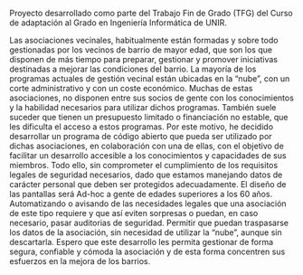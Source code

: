 Proyecto desarrollado como parte del Trabajo Fin de Grado (TFG) del Curso de adaptación al Grado en Ingeniería Informática de UNIR.

Las asociaciones vecinales, habitualmente están formadas y sobre todo gestionadas por los vecinos de barrio de mayor edad, que son los que disponen de más tiempo para preparar, gestionar y promover iniciativas destinadas a mejorar las condiciones del barrio.
La mayoría de los programas actuales de gestión vecinal están ubicadas en la “nube”, con un corte administrativo y con un coste económico. Muchas de estas asociaciones, no disponen entre sus socios de gente con los conocimientos y la habilidad necesarios para utilizar dichos programas. También suele suceder que tienen un presupuesto limitado o financiación no estable, que les dificulta el acceso a estos programas.
Por este motivo, he decidido desarrollar un programa de código abierto que pueda ser utilizado por dichas asociaciones, en colaboración con una de ellas, con el objetivo de facilitar un desarrollo accesible a los conocimientos y capacidades de sus miembros. Todo ello, sin comprometer el cumplimiento de los requisitos legales de seguridad necesarios, dado que estamos manejando datos de carácter personal que deben ser protegidos adecuadamente.
El diseño de las pantallas será Ad-hoc a gente de edades superiores a los 60 años. Automatizando o avisando de las necesidades legales que una asociación de este tipo requiere y que así eviten sorpresas o puedan, en caso necesario, pasar auditorias de seguridad. Permitir que puedan traspasarse los datos de la asociación, sin necesidad de utilizar la “nube”, aunque sin descartarla.
Espero que este desarrollo les permita gestionar de forma segura, confiable y cómoda la asociación y de esta forma concentren sus esfuerzos en la mejora de los barrios.
